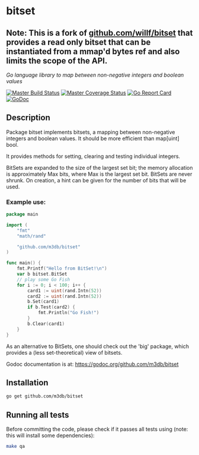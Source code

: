 # bitset

## Note: This is a fork of [github.com/willf/bitset](http://github.com/willf/bitset) that provides a read only bitset that can be instantiated from a mmap'd bytes ref and also limits the scope of the API.

*Go language library to map between non-negative integers and boolean values*

[![Master Build Status](https://secure.travis-ci.org/m3db/bitset.png?branch=master)](https://travis-ci.org/m3db/bitset?branch=master)
[![Master Coverage Status](https://coveralls.io/repos/m3db/bitset/badge.svg?branch=master&service=github)](https://coveralls.io/github/m3db/bitset?branch=master)
[![Go Report Card](https://goreportcard.com/badge/github.com/m3db/bitset)](https://goreportcard.com/report/github.com/m3db/bitset)
[![GoDoc](https://godoc.org/github.com/m3db/bitset?status.svg)](http://godoc.org/github.com/m3db/bitset)


## Description

Package bitset implements bitsets, a mapping between non-negative integers and boolean values.
It should be more efficient than map[uint] bool.

It provides methods for setting, clearing and testing individual integers.

BitSets are expanded to the size of the largest set bit; the memory allocation is approximately Max bits, where Max is the largest set bit. BitSets are never shrunk. On creation, a hint can be given for the number of bits that will be used.

### Example use:

```go
package main

import (
	"fmt"
	"math/rand"

	"github.com/m3db/bitset"
)

func main() {
	fmt.Printf("Hello from BitSet!\n")
	var b bitset.BitSet
	// play some Go Fish
	for i := 0; i < 100; i++ {
		card1 := uint(rand.Intn(52))
		card2 := uint(rand.Intn(52))
		b.Set(card1)
		if b.Test(card2) {
			fmt.Println("Go Fish!")
		}
		b.Clear(card1)
	}
}
```

As an alternative to BitSets, one should check out the 'big' package, which provides a (less set-theoretical) view of bitsets.

Godoc documentation is at: https://godoc.org/github.com/m3db/bitset

## Installation

```bash
go get github.com/m3db/bitset
```

## Running all tests

Before committing the code, please check if it passes all tests using (note: this will install some dependencies):
```bash
make qa
```

